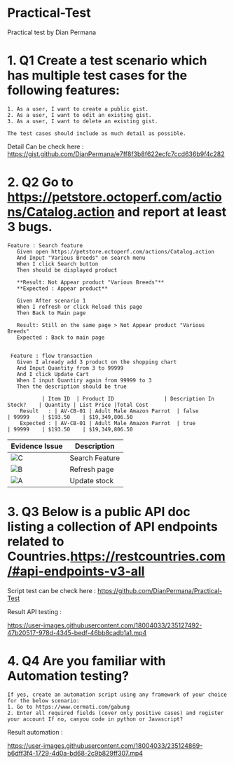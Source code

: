 # Practical-Test
Practical test by Dian Permana

# 1. Q1 Create a test scenario which has multiple test cases for the following features:
```
1. As a user, I want to create a public gist.	
2. As a user, I want to edit an existing gist.	
3. As a user, I want to delete an existing gist.	

The test cases should include as much detail as possible.
```

Detail Can be check here : https://gist.github.com/DianPermana/e7ff8f3b8f622ecfc7ccd636b9f4c282 

# 2. Q2 Go to https://petstore.octoperf.com/actions/Catalog.action and report at least 3 bugs.

```
Feature : Search feature
   Given open https://petstore.octoperf.com/actions/Catalog.action
   And Input "Various Breeds" on search menu
   When I click Search button
   Then should be displayed product
   
   **Result: Not Appear product "Various Breeds"**
   **Expected : Appear product**
   
   Given After scenario 1
   When I refresh or click Reload this page
   Then Back to Main page
	
   Result: Still on the same page > Not Appear product "Various Breeds"
   Expected : Back to main page 
  
  
 Feature : flow transaction
   Given I already add 3 product on the shopping chart
   And Input Quantity from 3 to 99999
   And I click Update Cart
   When I input Quantiry again from 99999 to 3 
   Then the description should be true
	
	       | Item ID  | Product ID	              | Description In Stock?	 | Quantity	| List Price |Total Cost
    Result   : | AV-CB-01 | Adult Male Amazon Parrot  |	false	                 | 99999    | $193.50	 | $19,349,806.50
    Expected : | AV-CB-01 | Adult Male Amazon Parrot  |	true	                 | 99999    | $193.50	 | $19,349,806.50
```

| Evidence Issue  | Description |
| -------------   | ------------- |
| ![C](https://user-images.githubusercontent.com/18004033/235122184-7f7a2341-bb14-4edc-bdc6-9573af62faec.PNG)  | Search Feature  |
| ![B](https://user-images.githubusercontent.com/18004033/235122573-c220e099-9ec4-4520-b9af-d2fec03c4cf2.PNG)  | Refresh page    |
| ![A](https://user-images.githubusercontent.com/18004033/235122674-9e3ff885-a043-4b85-9414-dd016c01d048.PNG)  | Update stock    |




# 3. Q3 Below is a public API doc listing a collection of API endpoints related to Countries.https://restcountries.com/#api-endpoints-v3-all


Script test can be check here : https://github.com/DianPermana/Practical-Test 

Result API testing : 

https://user-images.githubusercontent.com/18004033/235127492-47b20517-978d-4345-bedf-46bb8cadb1a1.mp4



# 4. Q4 Are you familiar with Automation testing?
```
If yes, create an automation script using any framework of your choice for the below scenario:
1. Go to https://www.cermati.com/gabung
2. Enter all required fields (cover only positive cases) and register your account If no, canyou code in python or Javascript?
```

Result automation : 

https://user-images.githubusercontent.com/18004033/235124869-b6dff3f4-1729-4d0a-bd68-2c9b829ff307.mp4





